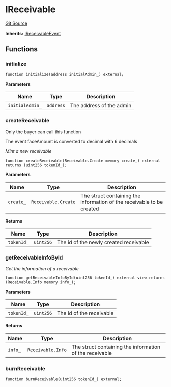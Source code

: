 # IReceivable

[Git Source](https://github.com/bsostech/isle/blob/1b9b42ecc99464a07a9859078c2c7bc923a6500d/docs/contracts/reference/interfaces)

**Inherits:**
[IReceivableEvent](/docs/contracts/reference/interfaces/IReceivableEvent.md)

## Functions

### initialize

```solidity
function initialize(address initialAdmin_) external;
```

**Parameters**

| Name            | Type      | Description              |
| --------------- | --------- | ------------------------ |
| `initialAdmin_` | `address` | The address of the admin |

### createReceivable

Only the buyer can call this function

The event faceAmount is converted to decimal with 6 decimals

_Mint a new receivable_

```solidity
function createReceivable(Receivable.Create memory create_) external returns (uint256 tokenId_);
```

**Parameters**

| Name      | Type                | Description                                                           |
| --------- | ------------------- | --------------------------------------------------------------------- |
| `create_` | `Receivable.Create` | The struct containing the information of the receivable to be created |

**Returns**

| Name       | Type      | Description                            |
| ---------- | --------- | -------------------------------------- |
| `tokenId_` | `uint256` | The id of the newly created receivable |

### getReceivableInfoById

_Get the information of a receivable_

```solidity
function getReceivableInfoById(uint256 tokenId_) external view returns (Receivable.Info memory info_);
```

**Parameters**

| Name       | Type      | Description              |
| ---------- | --------- | ------------------------ |
| `tokenId_` | `uint256` | The id of the receivable |

**Returns**

| Name    | Type              | Description                                             |
| ------- | ----------------- | ------------------------------------------------------- |
| `info_` | `Receivable.Info` | The struct containing the information of the receivable |

### burnReceivable

```solidity
function burnReceivable(uint256 tokenId_) external;
```
